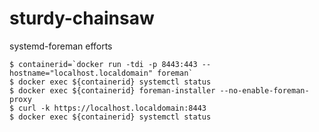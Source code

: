 # sturdy-chainsaw
systemd-foreman efforts

```shell
$ containerid=`docker run -tdi -p 8443:443 --hostname="localhost.localdomain" foreman`
$ docker exec ${containerid} systemctl status
$ docker exec ${containerid} foreman-installer --no-enable-foreman-proxy
$ curl -k https://localhost.localdomain:8443
$ docker exec ${containerid} systemctl status
```
